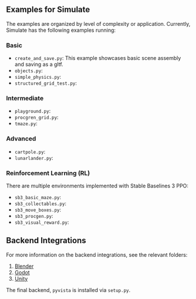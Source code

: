 ## Examples for Simulate

The examples are organized by level of complexity or application. 
Currently, Simulate has the following examples running:

### Basic
* `create_and_save.py`: This example showcases basic scene assembly and saving as a gltf.
* `objects.py`:
* `simple_physics.py`:
* `structured_grid_test.py`:

### Intermediate
* `playground.py`:
* `procgren_grid.py`:
* `tmaze.py`:

### Advanced
* `cartpole.py`:
* `lunarlander.py`:

### Reinforcement Learning (RL)
There are multiple environments implemented with Stable Baselines 3 PPO:
* `sb3_basic_maze.py`:
* `sb3_collectables.py`:
* `sb3_move_boxes.py`:
* `sb3_procgen.py`:
* `sb3_visual_reward.py`:

## Backend Integrations
For more information on the backend integrations, see the relevant folders:
1. [Blender](../integrations/Blender)
2. [Godot](../integrations/Godot)
3. [Unity](../integrations/Unity)

The final backend, `pyvista` is installed via `setup.py`.